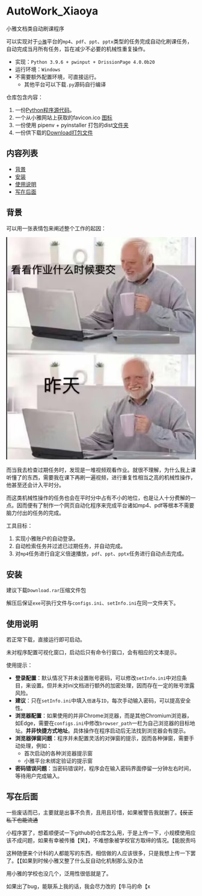 # AutoWork_Xiaoya 

小雅文档类自动刷课程序

可以实现对于[`小雅`](https://ccnu.ai-augmented.com/app/jx-web/)平台的`mp4`、`pdf`、`ppt`、`pptx`类型的任务完成自动化刷课任务，自动完成当月所有任务，旨在减少不必要的机械性重复操作。

- 实现：`Python 3.9.6 + pwinput + DrissionPage 4.0.0b20`
- 运行环境：`Windows`
- 不需要额外配置环境，可直接运行。
  - 其他平台可以下载`.py`源码自行编译

仓库包含内容：

1. 一份[Python程序源代码](AutoWork_Xiaoya.py)。
2. 一个从小雅网站上获取的favicon.ico [图标](favicon.ico)
3. 一份使用 pipenv + pyinstaller 打包的dist[文件夹](dist)
4. 一份供下载的[Download打包文件](Download.rar)

## 内容列表<!-- omit in toc -->
- [背景](#背景)
- [安装](#安装)
- [使用说明](#使用说明)
- [写在后面](#写在后面)

## 背景

可以用一张表情包来阐述整个工作的起因：

![怎么个事](why.jpg)

而当我去检查过期任务时，发现是一堆视频观看作业。就很不理解，为什么我上课听懂了的东西，需要我在课下再刷一遍视频，进行重复性相当之高的机械性操作，他甚至还会计入平时分。

而这类机械性操作的任务也会在平时分中占有不小的地位，也是让人十分费解的一点。因而便有了制作一个网页自动化程序来完成平台诸如mp4、pdf等根本不需要脑力付出的任务的完成。


工具目标：

1. 实现小雅账户的自动登录。
2. 自动检索任务并过滤已过期任务，并自动完成。
3. 对`mp4`任务进行自定义倍速播放，`pdf`、`ppt`、`pptx`任务进行自动点击完成。

## 安装

建议下载`Download.rar`压缩文件包

解压后保证`exe`可执行文件与`configs.ini`、`setInfo.ini`在同一文件夹下。

## 使用说明

若正常下载，直接运行即可启动。

未对程序配置可视化窗口，启动后只有命令行窗口，会有相应的文本提示。

使用提示：
- **登录配置**：默认情况下并未设置账号密码，可以修改`setInfo.ini`中对应条目，来设置。但并未对ini文档进行额外的加密处理，因而存在一定的账号泄露风险。
- **建议**：只在`setInfo.ini`中填入`倍速`与`ID`，每次手动输入密码，可以提高安全性。
- **浏览器配置**：如果使用的并非Chrome浏览器，而是其他Chromium浏览器，如Edge，需要在`configs.ini`中修改`browser_path`一栏为自己浏览器的目标地址。**并非快捷方式地址**。具体操作在程序启动后无法找到浏览器会有提示。
- **浏览器弹窗问题**：程序并未配置灵活的对弹窗的提示，因而各种弹窗，需要手动处理，例如：
  - 首次启动的各种浏览器提示窗
  - 小雅平台未绑定验证的提示窗
- **密码错误问题**：当密码错误时，程序会在输入密码界面停留一分钟左右时间，等待用户完成输入。

## 写在后面

一些废话而已，主要就是出事不负责，且用且珍惜，如果被警告我就删了。~~【反正私下也能流通~~

小程序罢了，想着顺便试一下github的仓库怎么用，于是上传一下，小规模使用应该不成问题，如果有幸被传播【笑】，不难想象被学校官方取缔的情况。【能脱责吗

这种随便来个计科的人都能写的东西，相信做的人应该很多，只是我想上传一下罢了。【【如果到时候小雅又整了什么反自动化机制那么没办法

用小雅的学校也没几个，泛用性很低就是了。

如果出了bug，能联系上我的话，我会尽力改的【牛马的命【x

